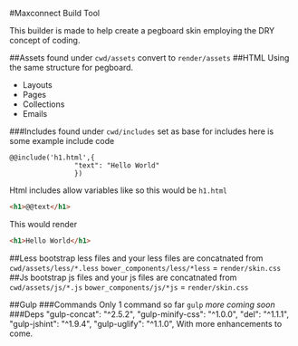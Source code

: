 #Maxconnect Build Tool

This builder is made to help create a pegboard skin employing the DRY concept of coding.

##Assets 
found under `cwd/assets` convert to `render/assets`
##HTML
Using the same structure for pegboard.
- Layouts
- Pages
- Collections
- Emails

###Includes
found under `cwd/includes` set as base for includes here is some example include code
```
@@include('h1.html',{
                "text": "Hello World"
                })
``` 
Html includes allow variables like so this would be `h1.html`
```html
<h1>@@text</h1>
```
This would render
```html
<h1>Hello World</h1>
```

##Less
bootstrap less files and your less files are concatnated from
`cwd/assets/less/*.less`
`bower_components/less/*less` = `render/skin.css`
##Js
bootstrap js files and your js files are concatnated from
`cwd/assets/js/*.js`
`bower_components/js/*js` = `render/skin.css`


##Gulp
###Commands
Only 1 command so far `gulp`
*more coming soon*
###Deps
    "gulp-concat": "^2.5.2",
    "gulp-minify-css": "^1.0.0",
    "del": "^1.1.1",
    "gulp-jshint": "^1.9.4",
    "gulp-uglify": "^1.1.0",
With more enhancements to come.
